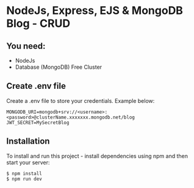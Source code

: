 # NodeJs, Express, EJS & MongoDB Blog - CRUD

## You need:
- NodeJs
- Database (MongoDB) Free Cluster

## Create .env file
Create a .env file to store your credentials. Example below:

```
MONGODB_URI=mongodb+srv://<username>:<password>@clusterName.xxxxxxx.mongodb.net/blog
JWT_SECRET=MySecretBlog
```

## Installation
To install and run this project - install dependencies using npm and then start your server:

```
$ npm install
$ npm run dev
```


